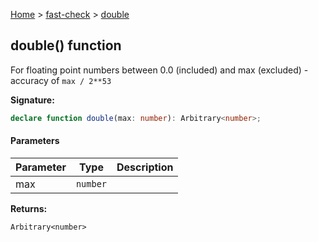 [Home](/) &gt; [fast-check](../fast-check.md) &gt; [double](double_1.md)

## double() function

For floating point numbers between 0.0 (included) and max (excluded) - accuracy of `max / 2**53`

<b>Signature:</b>

```typescript
declare function double(max: number): Arbitrary<number>;
```

#### Parameters

|  Parameter | Type | Description |
|  --- | --- | --- |
|  max | <code>number</code> |  |

<b>Returns:</b>

`Arbitrary<number>`

